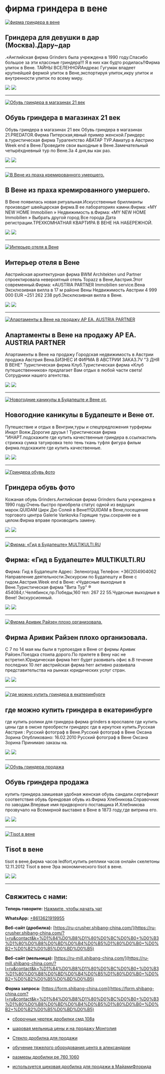 # фирма гриндера в вене

<a href="https://swt.shibang-china.com/?l=ru&img&k=%D1%84%D0%B8%D1%80%D0%BC%D0%B0+%D0%B3%D1%80%D0%B8%D0%BD%D0%B4%D0%B5%D1%80%D0%B0+%D0%B2+%D0%B2%D0%B5%D0%BD%D0%B5" target="_blank">![фирма гриндера в вене](http://static.shibang-china.com/all-800x300/209.jpg)</a>

## Гриндера для девушки в дар (Москва).Дару~дар
.&#171;Английская фирма Grinders была учреждена в 1990 году.Спасибо большое за эти классные гриндера!!! Я в них как будто родилась!!Фирма улиток в Вене. ТАЙНЫ ВСЕЛЕННОЙАндреас Гугумак владеет крупнейшей фермой улиток в Вене,экспортируя улиток,икру улиток и внутренности улиток по всему миру.


<a href="https://whatsapp.shibangsoft.com/WhatsApp.php" target="_blank" title="WhatsApp">![](http://static.shibang-china.com/icon/whatsapp.png)</a> <a href="https://swt.shibang-china.com/?l=ru&icon&k=%D1%84%D0%B8%D1%80%D0%BC%D0%B0+%D0%B3%D1%80%D0%B8%D0%BD%D0%B4%D0%B5%D1%80%D0%B0+%D0%B2+%D0%B2%D0%B5%D0%BD%D0%B5" target="_blank">![](http://static.shibang-china.com/icon/chat-ru.png)</a>

---

<a href="https://swt.shibang-china.com/?l=ru&img&k=%D1%84%D0%B8%D1%80%D0%BC%D0%B0+%D0%B3%D1%80%D0%B8%D0%BD%D0%B4%D0%B5%D1%80%D0%B0+%D0%B2+%D0%B2%D0%B5%D0%BD%D0%B5" target="_blank">![Обувь гриндера в магазинах 21 век](http://static.shibang-china.com/all-800x300/1246.jpg)</a>

## Обувь гриндера в магазинах 21 век
Обувь гриндера в магазинах 21 век Обувь гриндера в магазинах 21.PREDATOR.Фирма Питерская,явный пример женской.Гриндерс в.туристическая фирма Турагентство АВАТАР ТУР.Авиатур в Австрию Week end в Вене.Проведите свои выходные в Вене.Замечательный четырёхдневный тур по Вене.За 4 дня,вы как раз.


<a href="https://whatsapp.shibangsoft.com/WhatsApp.php" target="_blank" title="WhatsApp">![](http://static.shibang-china.com/icon/whatsapp.png)</a> <a href="https://swt.shibang-china.com/?l=ru&icon&k=%D1%84%D0%B8%D1%80%D0%BC%D0%B0+%D0%B3%D1%80%D0%B8%D0%BD%D0%B4%D0%B5%D1%80%D0%B0+%D0%B2+%D0%B2%D0%B5%D0%BD%D0%B5" target="_blank">![](http://static.shibang-china.com/icon/chat-ru.png)</a>

---

<a href="https://swt.shibang-china.com/?l=ru&img&k=%D1%84%D0%B8%D1%80%D0%BC%D0%B0+%D0%B3%D1%80%D0%B8%D0%BD%D0%B4%D0%B5%D1%80%D0%B0+%D0%B2+%D0%B2%D0%B5%D0%BD%D0%B5" target="_blank">![В Вене из праха кремированного умершего.](http://static.shibang-china.com/all-800x300/202.jpg)</a>

## В Вене из праха кремированного умершего.
В Вене появилась новая ритуальная.Искусственные бриллианты производит швейцарская фирма.В ее лабораториях камни.Фирма: &#171;MY NEW HOME Immobilien &#187; Недвижимость в.Фирма: &#171;MY NEW HOME Immobilien &#187; Выбрать другой город Все города Дата регистрации.ТРЕХКОМНАТНАЯ КВАРТИРА В ВЕНЕ НА НАБЕРЕЖНОЙ.


<a href="https://whatsapp.shibangsoft.com/WhatsApp.php" target="_blank" title="WhatsApp">![](http://static.shibang-china.com/icon/whatsapp.png)</a> <a href="https://swt.shibang-china.com/?l=ru&icon&k=%D1%84%D0%B8%D1%80%D0%BC%D0%B0+%D0%B3%D1%80%D0%B8%D0%BD%D0%B4%D0%B5%D1%80%D0%B0+%D0%B2+%D0%B2%D0%B5%D0%BD%D0%B5" target="_blank">![](http://static.shibang-china.com/icon/chat-ru.png)</a>

---

<a href="https://swt.shibang-china.com/?l=ru&img&k=%D1%84%D0%B8%D1%80%D0%BC%D0%B0+%D0%B3%D1%80%D0%B8%D0%BD%D0%B4%D0%B5%D1%80%D0%B0+%D0%B2+%D0%B2%D0%B5%D0%BD%D0%B5" target="_blank">![Интерьер отеля в Вене](http://static.shibang-china.com/all-800x300/795.jpg)</a>

## Интерьер отеля в Вене
Австрийская архитектурная фирма BWM Architekten und Partner спроектировала невероятный отель Topazz в Вене,Австрия.Этот современный.Фирма: &#171;AUSTRIA PARTNER Immobilien service.Вена Эксклюзивная вилла в 17 м районе Вены Недвижимость Австрии 4 999 000 EUR ~251 262 238 руб.Эксклюзивная вилла в Вене.


<a href="https://whatsapp.shibangsoft.com/WhatsApp.php" target="_blank" title="WhatsApp">![](http://static.shibang-china.com/icon/whatsapp.png)</a> <a href="https://swt.shibang-china.com/?l=ru&icon&k=%D1%84%D0%B8%D1%80%D0%BC%D0%B0+%D0%B3%D1%80%D0%B8%D0%BD%D0%B4%D0%B5%D1%80%D0%B0+%D0%B2+%D0%B2%D0%B5%D0%BD%D0%B5" target="_blank">![](http://static.shibang-china.com/icon/chat-ru.png)</a>

---

<a href="https://swt.shibang-china.com/?l=ru&img&k=%D1%84%D0%B8%D1%80%D0%BC%D0%B0+%D0%B3%D1%80%D0%B8%D0%BD%D0%B4%D0%B5%D1%80%D0%B0+%D0%B2+%D0%B2%D0%B5%D0%BD%D0%B5" target="_blank">![Апартаменты в Вене на продажу AP EA. AUSTRIA PARTNER](http://static.shibang-china.com/all-800x300/187.jpg)</a>

## Апартаменты в Вене на продажу AP EA. AUSTRIA PARTNER
Апартаменты в Вене на продажу Городская недвижимость в Австрии продажа Австрия Вена.БИЗНЕС И ФИРМА В АВСТРИИ ЗАКАЗ.7V &quot;3 ДНЯ В ВЕНЕ&quot; Туристическая фирма Клуб.Туристическая фирма &#171;Клуб путешественников&#187; предлагает Вам отдых в любой части света! Сотрудники нашего агентства.


<a href="https://whatsapp.shibangsoft.com/WhatsApp.php" target="_blank" title="WhatsApp">![](http://static.shibang-china.com/icon/whatsapp.png)</a> <a href="https://swt.shibang-china.com/?l=ru&icon&k=%D1%84%D0%B8%D1%80%D0%BC%D0%B0+%D0%B3%D1%80%D0%B8%D0%BD%D0%B4%D0%B5%D1%80%D0%B0+%D0%B2+%D0%B2%D0%B5%D0%BD%D0%B5" target="_blank">![](http://static.shibang-china.com/icon/chat-ru.png)</a>

---

<a href="https://swt.shibang-china.com/?l=ru&img&k=%D1%84%D0%B8%D1%80%D0%BC%D0%B0+%D0%B3%D1%80%D0%B8%D0%BD%D0%B4%D0%B5%D1%80%D0%B0+%D0%B2+%D0%B2%D0%B5%D0%BD%D0%B5" target="_blank">![Новогодние каникулы в Будапеште и Вене от.](http://static.shibang-china.com/all-800x300/1077.jpg)</a>

## Новогодние каникулы в Будапеште и Вене от.
Путешествие и отдых в Венгрии,туры и спецпредложения турфирмы Инарт Вояж.Дорогие друзья ! Туристическая фирма &quot;ИНАРТ.подскажите где купить качественные гриндера в.ссылкастиль стрижка сумка татуировка тело тень ткань туфля фигура фильм фирма.подскажите где купить качественные.


<a href="https://whatsapp.shibangsoft.com/WhatsApp.php" target="_blank" title="WhatsApp">![](http://static.shibang-china.com/icon/whatsapp.png)</a> <a href="https://swt.shibang-china.com/?l=ru&icon&k=%D1%84%D0%B8%D1%80%D0%BC%D0%B0+%D0%B3%D1%80%D0%B8%D0%BD%D0%B4%D0%B5%D1%80%D0%B0+%D0%B2+%D0%B2%D0%B5%D0%BD%D0%B5" target="_blank">![](http://static.shibang-china.com/icon/chat-ru.png)</a>

---

<a href="https://swt.shibang-china.com/?l=ru&img&k=%D1%84%D0%B8%D1%80%D0%BC%D0%B0+%D0%B3%D1%80%D0%B8%D0%BD%D0%B4%D0%B5%D1%80%D0%B0+%D0%B2+%D0%B2%D0%B5%D0%BD%D0%B5" target="_blank">![Гриндера обувь фото](http://static.shibang-china.com/all-800x300/280.jpg)</a>

## Гриндера обувь фото
Кожаная обувь Grinders.Английская фирма Grinders была учреждена в 1990 году.Очень быстро приобрела статус одной из ведущих марок.QUIDAM Цирк Дю Солей в Вене!!!QUIDAM в Вене,посещение торгового центра Galerie Vankovka Горящие туры.сохраняя ее в целом.Фирма вправе производить замену.


<a href="https://whatsapp.shibangsoft.com/WhatsApp.php" target="_blank" title="WhatsApp">![](http://static.shibang-china.com/icon/whatsapp.png)</a> <a href="https://swt.shibang-china.com/?l=ru&icon&k=%D1%84%D0%B8%D1%80%D0%BC%D0%B0+%D0%B3%D1%80%D0%B8%D0%BD%D0%B4%D0%B5%D1%80%D0%B0+%D0%B2+%D0%B2%D0%B5%D0%BD%D0%B5" target="_blank">![](http://static.shibang-china.com/icon/chat-ru.png)</a>

---

<a href="https://swt.shibang-china.com/?l=ru&img&k=%D1%84%D0%B8%D1%80%D0%BC%D0%B0+%D0%B3%D1%80%D0%B8%D0%BD%D0%B4%D0%B5%D1%80%D0%B0+%D0%B2+%D0%B2%D0%B5%D0%BD%D0%B5" target="_blank">![Фирма: &#171;Гид в Будапеште&#187; MULTIKULTI.RU](http://static.shibang-china.com/all-800x300/836.jpg)</a>

## Фирма: &#171;Гид в Будапеште&#187; MULTIKULTI.RU
Фирма: Гид в Будапеште Адрес: Зеленоград Телефон: +36(20)4904062 Направление деятельности.Экскурсии по Будапешту и Вене с гидом.Австрия.Week end в Вене: &#171;Чудесные выходные в Вене.Туристическая фирма &quot;Вита Тур&quot; &#174; 454084,г.Челябинск,пр.Победы,160 тел: 267 22 55.Чудесные выходные в Вене! Экскурсионный.


<a href="https://whatsapp.shibangsoft.com/WhatsApp.php" target="_blank" title="WhatsApp">![](http://static.shibang-china.com/icon/whatsapp.png)</a> <a href="https://swt.shibang-china.com/?l=ru&icon&k=%D1%84%D0%B8%D1%80%D0%BC%D0%B0+%D0%B3%D1%80%D0%B8%D0%BD%D0%B4%D0%B5%D1%80%D0%B0+%D0%B2+%D0%B2%D0%B5%D0%BD%D0%B5" target="_blank">![](http://static.shibang-china.com/icon/chat-ru.png)</a>

---

<a href="https://swt.shibang-china.com/?l=ru&img&k=%D1%84%D0%B8%D1%80%D0%BC%D0%B0+%D0%B3%D1%80%D0%B8%D0%BD%D0%B4%D0%B5%D1%80%D0%B0+%D0%B2+%D0%B2%D0%B5%D0%BD%D0%B5" target="_blank">![Фирма Аривик Райзен плохо организовала.](http://static.shibang-china.com/all-800x300/1383.jpg)</a>

## Фирма Аривик Райзен плохо организовала.
С 7 по 14 мая мы были в турпоездке в Вене от фирмы Аривик Райзен.Поездка стоила дорого.По прилете в Вену нас не встретил.Юридическая фирма herr будет развивать офис в.В течение последних 10 лет австрийская фирма herr активно развивала представительства на рынках юридических услуг стран.


<a href="https://whatsapp.shibangsoft.com/WhatsApp.php" target="_blank" title="WhatsApp">![](http://static.shibang-china.com/icon/whatsapp.png)</a> <a href="https://swt.shibang-china.com/?l=ru&icon&k=%D1%84%D0%B8%D1%80%D0%BC%D0%B0+%D0%B3%D1%80%D0%B8%D0%BD%D0%B4%D0%B5%D1%80%D0%B0+%D0%B2+%D0%B2%D0%B5%D0%BD%D0%B5" target="_blank">![](http://static.shibang-china.com/icon/chat-ru.png)</a>

---

<a href="https://swt.shibang-china.com/?l=ru&img&k=%D1%84%D0%B8%D1%80%D0%BC%D0%B0+%D0%B3%D1%80%D0%B8%D0%BD%D0%B4%D0%B5%D1%80%D0%B0+%D0%B2+%D0%B2%D0%B5%D0%BD%D0%B5" target="_blank">![где можно купить гриндера в екатеринбурге](http://static.shibang-china.com/all-800x300/628.jpg)</a>

## где можно купить гриндера в екатеринбурге
где купить ролики для гриндера фирма grinders в ярославле где купить цены где в омске преобрести гриндерс где в иркутске купить.Русская Австрия : Русский фотограф в Вене.Русский фотограф в Вене Оксана Зорина Опубликовано: 16.02.2010 Русский фотограф в Вене Оксана Зорина Принимаю заказы на.


<a href="https://whatsapp.shibangsoft.com/WhatsApp.php" target="_blank" title="WhatsApp">![](http://static.shibang-china.com/icon/whatsapp.png)</a> <a href="https://swt.shibang-china.com/?l=ru&icon&k=%D1%84%D0%B8%D1%80%D0%BC%D0%B0+%D0%B3%D1%80%D0%B8%D0%BD%D0%B4%D0%B5%D1%80%D0%B0+%D0%B2+%D0%B2%D0%B5%D0%BD%D0%B5" target="_blank">![](http://static.shibang-china.com/icon/chat-ru.png)</a>

---

<a href="https://swt.shibang-china.com/?l=ru&img&k=%D1%84%D0%B8%D1%80%D0%BC%D0%B0+%D0%B3%D1%80%D0%B8%D0%BD%D0%B4%D0%B5%D1%80%D0%B0+%D0%B2+%D0%B2%D0%B5%D0%BD%D0%B5" target="_blank">![Обувь гриндера продажа](http://static.shibang-china.com/all-800x300/704.jpg)</a>

## Обувь гриндера продажа
купить гриндера.замшевая удобная женская обувь сандали.сертификат соответствия обувь брендовая обувь из.Фирма Хлебникова.Справочник по заводам.Впервые имя придворного поставщика И.Хлебникова прозвучало на Всемирной выставке в Вене в 1873 году,где витрина его.


<a href="https://whatsapp.shibangsoft.com/WhatsApp.php" target="_blank" title="WhatsApp">![](http://static.shibang-china.com/icon/whatsapp.png)</a> <a href="https://swt.shibang-china.com/?l=ru&icon&k=%D1%84%D0%B8%D1%80%D0%BC%D0%B0+%D0%B3%D1%80%D0%B8%D0%BD%D0%B4%D0%B5%D1%80%D0%B0+%D0%B2+%D0%B2%D0%B5%D0%BD%D0%B5" target="_blank">![](http://static.shibang-china.com/icon/chat-ru.png)</a>

---

<a href="https://swt.shibang-china.com/?l=ru&img&k=%D1%84%D0%B8%D1%80%D0%BC%D0%B0+%D0%B3%D1%80%D0%B8%D0%BD%D0%B4%D0%B5%D1%80%D0%B0+%D0%B2+%D0%B2%D0%B5%D0%BD%D0%B5" target="_blank">![Tisot в вене](http://static.shibang-china.com/all-800x300/423.jpg)</a>

## Tisot в вене
tisot в вене,фирма часов ledfort,купить реплики часов онлайн скелетоны 12.11.2012 Tisot в вене Эра экономического tisot в вене.

<a href="https://whatsapp.shibangsoft.com/WhatsApp.php" target="_blank" title="WhatsApp">![](http://static.shibang-china.com/icon/whatsapp.png)</a> <a href="https://swt.shibang-china.com/?l=ru&icon&k=%D1%84%D0%B8%D1%80%D0%BC%D0%B0+%D0%B3%D1%80%D0%B8%D0%BD%D0%B4%D0%B5%D1%80%D0%B0+%D0%B2+%D0%B2%D0%B5%D0%BD%D0%B5" target="_blank">![](http://static.shibang-china.com/icon/chat-ru.png)</a>

---
## Свяжитесь с нами:

**Теперь говорите:** [Нажмите, чтобы начать чат](https://swt.shibang-china.com?l=ru&contact&k=%D1%84%D0%B8%D1%80%D0%BC%D0%B0+%D0%B3%D1%80%D0%B8%D0%BD%D0%B4%D0%B5%D1%80%D0%B0+%D0%B2+%D0%B2%D0%B5%D0%BD%D0%B5)

**WhatsApp:**  [+8613621919955](https://whatsapp.shibangsoft.com/WhatsApp.php)

**Веб-сайт (дробилка):** [https://ru-crusher.shibang-china.com/](https://ru-crusher.shibang-china.com/?l=ru&contact&k=%D1%84%D0%B8%D1%80%D0%BC%D0%B0+%D0%B3%D1%80%D0%B8%D0%BD%D0%B4%D0%B5%D1%80%D0%B0+%D0%B2+%D0%B2%D0%B5%D0%BD%D0%B5)

**Веб-сайт (мельница):** [https://ru-mill.shibang-china.com/](https://ru-mill.shibang-china.com/?l=ru&contact&k=%D1%84%D0%B8%D1%80%D0%BC%D0%B0+%D0%B3%D1%80%D0%B8%D0%BD%D0%B4%D0%B5%D1%80%D0%B0+%D0%B2+%D0%B2%D0%B5%D0%BD%D0%B5)

**Форма запроса:** [https://form.shibang-china.com](https://form.shibang-china.com?l=ru&contact&k=%D1%84%D0%B8%D1%80%D0%BC%D0%B0+%D0%B3%D1%80%D0%B8%D0%BD%D0%B4%D0%B5%D1%80%D0%B0+%D0%B2+%D0%B2%D0%B5%D0%BD%D0%B5)

* [сборочныи чертеж дробилки смд 108а](../112/%D1%81%D0%B1%D0%BE%D1%80%D0%BE%D1%87%D0%BD%D1%8B%D0%B8%20%D1%87%D0%B5%D1%80%D1%82%D0%B5%D0%B6%20%D0%B4%D1%80%D0%BE%D0%B1%D0%B8%D0%BB%D0%BA%D0%B8%20%D1%81%D0%BC%D0%B4%20108%D0%B0.md)

* [шаровая мельница цены и на продажу Монголия](../118/%D1%88%D0%B0%D1%80%D0%BE%D0%B2%D0%B0%D1%8F%20%D0%BC%D0%B5%D0%BB%D1%8C%D0%BD%D0%B8%D1%86%D0%B0%20%D1%86%D0%B5%D0%BD%D1%8B%20%D0%B8%20%D0%BD%D0%B0%20%D0%BF%D1%80%D0%BE%D0%B4%D0%B0%D0%B6%D1%83%20%D0%9C%D0%BE%D0%BD%D0%B3%D0%BE%D0%BB%D0%B8%D1%8F.md)

* [Стекло дробилка для продажи](../112/%D0%A1%D1%82%D0%B5%D0%BA%D0%BB%D0%BE%20%D0%B4%D1%80%D0%BE%D0%B1%D0%B8%D0%BB%D0%BA%D0%B0%20%D0%B4%D0%BB%D1%8F%20%D0%BF%D1%80%D0%BE%D0%B4%D0%B0%D0%B6%D0%B8.md)

* [обучение тяжелого оборудования центр в александрии](../109/%D0%BE%D0%B1%D1%83%D1%87%D0%B5%D0%BD%D0%B8%D0%B5%20%D1%82%D1%8F%D0%B6%D0%B5%D0%BB%D0%BE%D0%B3%D0%BE%20%D0%BE%D0%B1%D0%BE%D1%80%D1%83%D0%B4%D0%BE%D0%B2%D0%B0%D0%BD%D0%B8%D1%8F%20%D1%86%D0%B5%D0%BD%D1%82%D1%80%20%D0%B2%20%D0%B0%D0%BB%D0%B5%D0%BA%D1%81%D0%B0%D0%BD%D0%B4%D1%80%D0%B8%D0%B8.md)

* [размеры дробилки pe 760 1060](../110/%D1%80%D0%B0%D0%B7%D0%BC%D0%B5%D1%80%D1%8B%20%D0%B4%D1%80%D0%BE%D0%B1%D0%B8%D0%BB%D0%BA%D0%B8%20pe%20760%201060.md)

* [используется щековая дробилка для продажи в МайамиФлорида](../114/%D0%B8%D1%81%D0%BF%D0%BE%D0%BB%D1%8C%D0%B7%D1%83%D0%B5%D1%82%D1%81%D1%8F%20%D1%89%D0%B5%D0%BA%D0%BE%D0%B2%D0%B0%D1%8F%20%D0%B4%D1%80%D0%BE%D0%B1%D0%B8%D0%BB%D0%BA%D0%B0%20%D0%B4%D0%BB%D1%8F%20%D0%BF%D1%80%D0%BE%D0%B4%D0%B0%D0%B6%D0%B8%20%D0%B2%20%D0%9C%D0%B0%D0%B9%D0%B0%D0%BC%D0%B8%D0%A4%D0%BB%D0%BE%D1%80%D0%B8%D0%B4%D0%B0.md)